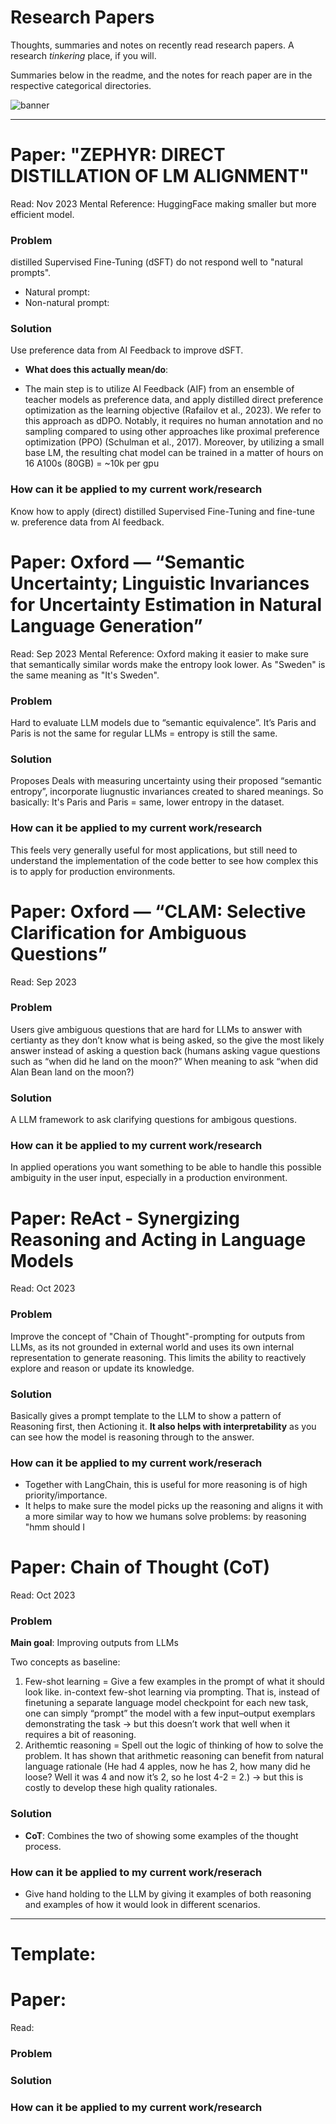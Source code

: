 # Research Papers

Thoughts, summaries and notes on recently read research papers. A research _tinkering_ place, if you will. 

Summaries below in the readme, and the notes for reach paper are in the respective categorical directories.

![banner](https://api.deepai.org/job-view-file/39499df3-b5e1-427c-a538-5de6ee568594/outputs/output.jpg)

______

# Paper: "ZEPHYR: DIRECT DISTILLATION OF LM ALIGNMENT"
Read: Nov 2023
Mental Reference: HuggingFace making smaller but more efficient model.

### Problem 
distilled Supervised Fine-Tuning (dSFT) do not respond well to "natural prompts". 
* Natural prompt: 
* Non-natural prompt: 

### Solution
Use preference data from AI Feedback to improve dSFT. 
* **What does this actually mean/do**:

* The main step is to utilize AI Feedback (AIF) from an ensemble of teacher models as preference
data, and apply distilled direct preference optimization as the learning objective (Rafailov et al.,
2023). We refer to this approach as dDPO. Notably, it requires no human annotation and no sampling
compared to using other approaches like proximal preference optimization (PPO) (Schulman et al.,
2017). Moreover, by utilizing a small base LM, the resulting chat model can be trained in a matter
of hours on 16 A100s (80GB) = ~10k per gpu

### How can it be applied to my current work/research
Know how to apply (direct) distilled Supervised Fine-Tuning and fine-tune w. preference data from AI feedback. 







# Paper: Oxford — “Semantic Uncertainty; Linguistic Invariances for Uncertainty Estimation in Natural Language Generation” 
Read: Sep 2023
Mental Reference: Oxford making it easier to make sure that semantically similar words make the entropy look lower. As "Sweden" is the same meaning as "It's Sweden". 

### Problem 
Hard to evaluate LLM models due to “semantic equivalence”. It’s Paris and Paris is not the same for regular LLMs = entropy is still the same. 

### Solution
Proposes Deals with measuring uncertainty using their proposed “semantic entropy”, incorporate liugnustic invariances created to shared meanings. So basically: It's Paris and Paris = same, lower entropy in the dataset.

### How can it be applied to my current work/research
This feels very generally useful for most applications, but still need to understand the implementation of the code better to see how complex this is to apply for production environments. 














# Paper: Oxford — “CLAM: Selective Clarification for Ambiguous Questions” 
Read: Sep 2023

### Problem 
Users give ambiguous questions that are hard for LLMs to answer with certianty as they don’t know what is being asked, so the give the most likely answer instead of asking a question back (humans asking vague questions such as “when did he land on the moon?” When meaning to ask “when did Alan Bean land on the moon?)

### Solution
A LLM framework to ask clarifying questions for ambigous questions. 

### How can it be applied to my current work/research
In applied operations you want something to be able to handle this possible ambiguity in the user input, especially in a production environment. 








# Paper: ReAct - Synergizing Reasoning and Acting in Language Models
Read: Oct 2023

### Problem

Improve the concept of "Chain of Thought"-prompting for outputs from LLMs, as its not grounded in external world and uses its own internal representation to generate reasoning. This limits the ability to reactively explore and reason or update its knowledge.

### Solution
Basically gives a prompt template to the LLM to show a pattern of Reasoning first, then Actioning it. **It also helps with interpretability** as you can see how the model is reasoning through to the answer. 

### How can it be applied to my current work/reserach
* Together with LangChain, this is useful for more reasoning is of high priority/importance.
* It helps to make sure the model picks up the reasoning and aligns it with a more similar way to how we humans solve problems: by reasoning "hmm should I 









# Paper: Chain of Thought (CoT)
Read: Oct 2023

### Problem

**Main goal**: Improving outputs from LLMs

Two concepts as baseline:
1. Few-shot learning = Give a few examples in the prompt of what it should look like. in-context few-shot learning via prompting. That is, instead of finetuning a separate language model checkpoint for each new task, one can simply “prompt” the model with a few input–output exemplars demonstrating the task → but this doesn’t work that well when it requires a bit of reasoning. 
2. Arithemtic reasoning = Spell out the logic of thinking of how to solve the problem. It has shown that arithmetic reasoning can benefit from natural language rationale (He had 4 apples, now he has 2, how many did he loose? Well it was 4 and now it’s 2, so he lost 4-2 = 2.) → but this is costly to develop these high quality rationales. 



### Solution
- **CoT**: Combines the two of showing some examples of the thought process. 

### How can it be applied to my current work/reserach
- Give hand holding to the LLM by giving it examples of both reasoning and examples of how it would look in different scenarios.



______

# Template:

# Paper:  
Read: 

### Problem 


### Solution


### How can it be applied to my current work/research

